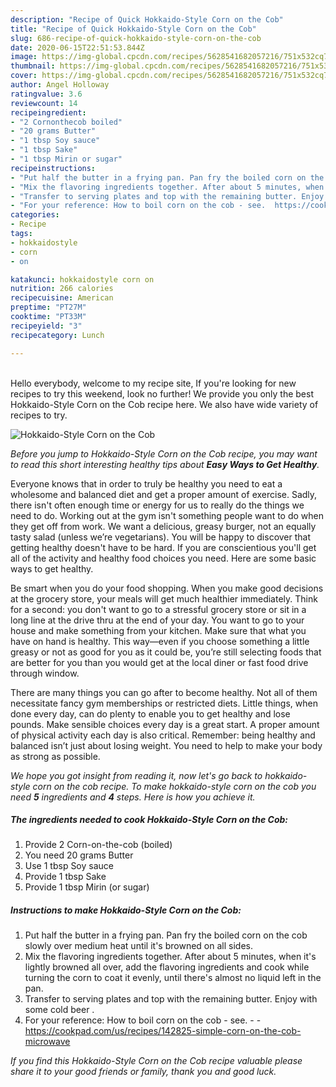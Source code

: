 ```yaml
---
description: "Recipe of Quick Hokkaido-Style Corn on the Cob"
title: "Recipe of Quick Hokkaido-Style Corn on the Cob"
slug: 686-recipe-of-quick-hokkaido-style-corn-on-the-cob
date: 2020-06-15T22:51:53.844Z
image: https://img-global.cpcdn.com/recipes/5628541682057216/751x532cq70/hokkaido-style-corn-on-the-cob-recipe-main-photo.jpg
thumbnail: https://img-global.cpcdn.com/recipes/5628541682057216/751x532cq70/hokkaido-style-corn-on-the-cob-recipe-main-photo.jpg
cover: https://img-global.cpcdn.com/recipes/5628541682057216/751x532cq70/hokkaido-style-corn-on-the-cob-recipe-main-photo.jpg
author: Angel Holloway
ratingvalue: 3.6
reviewcount: 14
recipeingredient:
- "2 Cornonthecob boiled"
- "20 grams Butter"
- "1 tbsp Soy sauce"
- "1 tbsp Sake"
- "1 tbsp Mirin or sugar"
recipeinstructions:
- "Put half the butter in a frying pan. Pan fry the boiled corn on the cob slowly over medium heat until it&#39;s browned on all sides."
- "Mix the flavoring ingredients together. After about 5 minutes, when it&#39;s lightly browned all over, add the flavoring ingredients and cook while turning the corn to coat it evenly, until there&#39;s almost no liquid left in the pan."
- "Transfer to serving plates and top with the remaining butter. Enjoy with some cold beer ."
- "For your reference: How to boil corn on the cob - see.  https://cookpad.com/us/recipes/142825-simple-corn-on-the-cob-microwave"
categories:
- Recipe
tags:
- hokkaidostyle
- corn
- on

katakunci: hokkaidostyle corn on 
nutrition: 266 calories
recipecuisine: American
preptime: "PT27M"
cooktime: "PT33M"
recipeyield: "3"
recipecategory: Lunch

---
```

<br>
Hello everybody, welcome to my recipe site, If you're looking for new recipes to try this weekend, look no further! We provide you only the best Hokkaido-Style Corn on the Cob recipe here. We also have wide variety of recipes to try.
<br>


![Hokkaido-Style Corn on the Cob](https://img-global.cpcdn.com/recipes/5628541682057216/751x532cq70/hokkaido-style-corn-on-the-cob-recipe-main-photo.jpg)

<i>Before you jump to Hokkaido-Style Corn on the Cob recipe, you may want to read this short interesting healthy tips about <strong>Easy Ways to Get Healthy</strong>.</i>

Everyone knows that in order to truly be healthy you need to eat a wholesome and balanced diet and get a proper amount of exercise. Sadly, there isn't often enough time or energy for us to really do the things we need to do. Working out at the gym isn't something people want to do when they get off from work. We want a delicious, greasy burger, not an equally tasty salad (unless we’re vegetarians). You will be happy to discover that getting healthy doesn't have to be hard. If you are conscientious you'll get all of the activity and healthy food choices you need. Here are some basic ways to get healthy.

Be smart when you do your food shopping. When you make good decisions at the grocery store, your meals will get much healthier immediately. Think for a second: you don't want to go to a stressful grocery store or sit in a long line at the drive thru at the end of your day. You want to go to your house and make something from your kitchen. Make sure that what you have on hand is healthy. This way—even if you choose something a little greasy or not as good for you as it could be, you’re still selecting foods that are better for you than you would get at the local diner or fast food drive through window.

There are many things you can go after to become healthy. Not all of them necessitate fancy gym memberships or restricted diets. Little things, when done every day, can do plenty to enable you to get healthy and lose pounds. Make sensible choices every day is a great start. A proper amount of physical activity each day is also critical. Remember: being healthy and balanced isn’t just about losing weight. You need to help to make your body as strong as possible. 


<i>We hope you got insight from reading it, now let's go back to hokkaido-style corn on the cob recipe. To make hokkaido-style corn on the cob you need <strong>5</strong> ingredients and <strong>4</strong> steps. Here is how you achieve it.
</i>

##### The ingredients needed to cook Hokkaido-Style Corn on the Cob:

1. Provide 2 Corn-on-the-cob (boiled)
1. You need 20 grams Butter
1. Use 1 tbsp Soy sauce
1. Provide 1 tbsp Sake
1. Provide 1 tbsp Mirin (or sugar)


##### Instructions to make Hokkaido-Style Corn on the Cob:

1. Put half the butter in a frying pan. Pan fry the boiled corn on the cob slowly over medium heat until it&#39;s browned on all sides.
1. Mix the flavoring ingredients together. After about 5 minutes, when it&#39;s lightly browned all over, add the flavoring ingredients and cook while turning the corn to coat it evenly, until there&#39;s almost no liquid left in the pan.
1. Transfer to serving plates and top with the remaining butter. Enjoy with some cold beer .
1. For your reference: How to boil corn on the cob - see. -  - https://cookpad.com/us/recipes/142825-simple-corn-on-the-cob-microwave


<i>If you find this Hokkaido-Style Corn on the Cob recipe valuable please share it to your good friends or family, thank you and good luck.</i>
